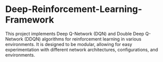 # Deep-Reinforcement-Learning-Framework
This project implements Deep Q-Network (DQN) and Double Deep Q-Network (DDQN) algorithms for reinforcement learning in various environments. It is designed to be modular, allowing for easy experimentation with different network architectures, configurations, and environments.
